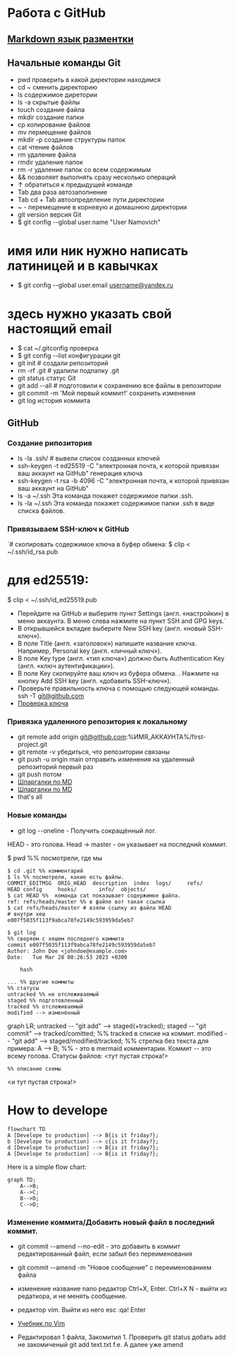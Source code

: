 # Работа с GitHub
## [Markdown язык разментки](https://practicum.yandex.ru/trainer/git-basics/lesson/c6b9607c-e8bc-4446-89f9-c74522c3492f/)
## Начальные команды Git
- pwd проверить в какой директории находимся
- cd ~ сменить директорию
- ls содержимое диретории
- ls -a скрытые файлы
- touch создание файла
- mkdir создание папки
- cp копирование файлов
- mv пермещение файлов
- mkdir -p создание структуры папок
- cat чтение файлов
- rm удаление файла
- rmdir удаление папок
- rm -r удаление папок со всем содержимым
- && позволяет выполнять сразу несколько операций
- ↑ обратиться к предыдущей команде
- Tab два раза автозаполнение
- Tab cd + Tab автоопределение пути директории
- ~ - перемещение в корневую и домашнюю директории
- git version версия Git
- $ git config --global user.name "User Namovich" 
# имя или ник нужно написать латиницей и в кавычках
- $ git config --global user.email username@yandex.ru
# здесь нужно указать свой настоящий email 
- $ cat ~/.gitconfig проверка
- $ git config --list конфигурации git
- git init # создали репозиторий 
- rm -rf .git # удалили подпапку .git   
- git status статус Git
- git add --all # подготовили к сохранению все файлы в репозитории
- git commit -m 'Мой первый коммит!' сохранить изменения
- git log история коммита

## GitHub
### Создание рипозитория
- ls -la .ssh/ # вывели список созданных ключей 
- ssh-keygen -t ed25519 -C "электронная почта, к которой привязан ваш аккаунт на GitHub" генерация ключа
- ssh-keygen -t rsa -b 4096 -C "электронная почта, к которой привязан ваш аккаунт на GitHub" 
- ls -a ~/.ssh Эта команда покажет содержимое папки .ssh.
- ls -la ~/.ssh Эта команда покажет содержимое папки .ssh в виде списка файлов.

### Привязываем SSH-ключ к GitHub

`# скопировать содержимое ключа в буфер обмена:
$ clip < ~/.ssh/id_rsa.pub
# для ed25519:
$ clip < ~/.ssh/id_ed25519.pub

- Перейдите на GitHub и выберите пункт Settings (англ. «настройки») в меню аккаунта. В меню слева нажмите на пункт SSH and GPG keys.`
- В открывшейся вкладке выберите New SSH key (англ. «новый SSH-ключ»).
- В поле Title (англ. «заголовок») напишите название ключа. Например, Personal key (англ. «личный ключ»).
- В поле Key type (англ. «тип ключа») должно быть Authentication Key (англ. «ключ аутентификации»).
- В поле Key скопируйте ваш ключ из буфера обмена.
. Нажмите на кнопку Add SSH key (англ. «добавить SSH-ключ»).
- Проверьте правильность ключа с помощью следующей команды.
  ssh -T git@github.com 
- [Проверка ключа](https://docs.github.com/en/authentication/keeping-your-account-and-data-secure/githubs-ssh-key-fingerprints)

### Привязка удаленного репозитория к локальному

- git remote add origin git@github.com:%ИМЯ_АККАУНТА%/first-project.git 
- git remote -v убедиться, что репозитории связаны
- git push -u origin main отправить изменения на удаленный репозиторий первый раз
- git push потом
- [Шпаргалки по MD](https://gist.github.com/fomvasss/8dd8cd7f88c67a4e3727f9d39224a84c)
- [Шпаргалки по MD](https://gist.github.com/fomvasss/8dd8cd7f88c67a4e3727f9d39224a84c)
- that's all

### Новые команды 

- git log --oneline - Получить сокращённый лог.

HEAD - это голова. Head -> master - он указывает на последний коммит.

$ pwd %% посмотрели, где мы
```mermaid
$ cd .git %% комментарий
$ ls %% посмотрели, какие есть файлы.
COMMIT_EDITMSG  ORIG_HEAD  description  index  logs/     refs/
HEAD config     hooks/       info/  objects/
$ cat HEAD %%  команда cat показывает содержимое файла.
ref: refs/heads/master %% в файле вот такая ссылка
$ cat refs/heads/master # взяли ссылку из файла HEAD
# внутри хеш
e007f5035f113f9abca78fe2149c593959da5eb7

$ git log 
%% сверяем с хешем последнего коммита
commit e007f5035f113f9abca78fe2149c593959da5eb7
Author: John Doe <johndoe@example.com>
Date:   Tue Mar 28 00:26:53 2023 +0300

    hash

... %% другие коммиты
%% статусы 
untracked %% не отслеживаемый
staged %% подготовленный
tracked %% отслеживаемый
modified --> изменённый
```

graph LR;
  untracked -- "git add" --> staged(+tracked);
  staged    -- "git commit"     --> tracked/comitted; %% tracked в списке на коммит.
  modified  -- "git add"     --> staged/modified/tracked;
%% стрелка без текста для примера: 
  A --> B;
%% - это в mermaid комментарии.
Коммит -- это всему голова.
Статусы файлов:
<тут пустая строка!>

```mermaid
%% описание схемы
```
<и тут пустая строка!>

# How to develope

```mermaid
flowchart TD
A [Develope to production] --> B{is it friday?};
b [Develope to production] --> c{is it friday?};
d [Develope to production] --> B{is it friday?};
A [Develope to production] --> B{is it friday?};
```
Here is a simple flow chart:

```mermaid
graph TD;
    A-->B;
    A-->C;
    B-->D;
    C-->D;
```

### Изменение коммита/Добавить новый файл в последний коммит.

- git commit --amend --no-edit - это добавить в коммит редактированный файл, если забыл без переименования

- git commit --amend -m "Новое сообщение" с переименованием файла

- изменение название nano редактор Ctrl+X, Enter.  Ctrl+X N  - выйти из редаткора, и не менять сообщение.

- редактор vim. Выйти из него esc :qa! Enter

- [Учебник по Vim](vimtutor.ru)

- Редактировал 1 файла, Закомитил 1. Проверить git status добать add не закомиченый git add text.txt f.e. А далее уже amend